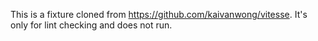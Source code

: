 This is a fixture cloned from https://github.com/kaivanwong/vitesse. It's only for lint checking and does not run.
